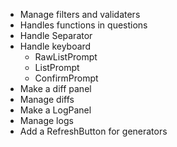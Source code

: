 
- Manage filters and validaters
- Handles functions in questions
- Handle Separator
- Handle keyboard
  - RawListPrompt
  - ListPrompt
  - ConfirmPrompt
- Make a diff panel
- Manage diffs
- Make a LogPanel
- Manage logs
- Add a RefreshButton for generators
